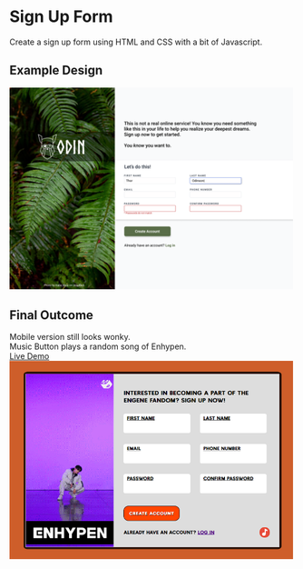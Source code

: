 # Sign Up Form
Create a sign up form using HTML and CSS with a bit of Javascript.

## Example Design
<img src="./img/sign-up-form.png" width="500">

## Final Outcome
Mobile version still looks wonky.  
Music Button plays a random song of Enhypen.  
[Live Demo](https://jmndz.github.io/sign-up-form)  
<img src="./img/desktopver.png" width="500">

